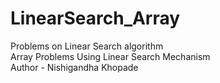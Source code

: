 # LinearSearch_Array
Problems on Linear Search algorithm
<br>
Array Problems Using Linear Search Mechanism
<br>
Author - Nishigandha Khopade
